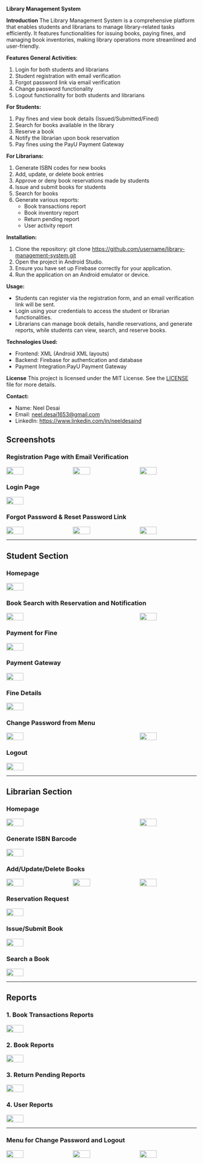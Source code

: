 **Library Management System**

**Introduction**
The Library Management System is a comprehensive platform that enables students and librarians to manage library-related tasks efficiently. It features functionalities for issuing books, paying fines, and managing book inventories, making library operations more streamlined and user-friendly.

**Features
General Activities**:
1. Login for both students and librarians
2. Student registration with email verification
3. Forgot password link via email verification
4. Change password functionality
5. Logout functionality for both students and librarians

**For Students:**
1. Pay fines and view book details (Issued/Submitted/Fined)
2. Search for books available in the library
3. Reserve a book
4. Notify the librarian upon book reservation
5. Pay fines using the PayU Payment Gateway

**For Librarians:**
1. Generate ISBN codes for new books
2. Add, update, or delete book entries
3. Approve or deny book reservations made by students
4. Issue and submit books for students
5. Search for books
6. Generate various reports:
   - Book transactions report
   - Book inventory report
   - Return pending report
   - User activity report

**Installation:**
1. Clone the repository:
   git clone https://github.com/username/library-management-system.git
2. Open the project in Android Studio.
3. Ensure you have set up Firebase correctly for your application.
4. Run the application on an Android emulator or device.

**Usage:**
- Students can register via the registration form, and an email verification link will be sent.
- Login using your credentials to access the student or librarian functionalities.
- Librarians can manage book details, handle reservations, and generate reports, while students can view, search, and reserve books.

**Technologies Used:**
- Frontend: XML (Android XML layouts)
- Backend: Firebase for authentication and database
- Payment Integration:PayU Payment Gateway

**License**
This project is licensed under the MIT License. See the [LICENSE](https://github.com/neeldesaind/Library-Management-Application/blob/master/LICENSE) file for more details.


**Contact:**
- Name: Neel Desai
- Email: neel.desai1653@gmail.com
- LinkedIn: https://www.linkedin.com/in/neeldesaind


## **Screenshots**

### **Registration Page with Email Verification**
<div style="display: flex; justify-content: space-between;">
  <img src="https://github.com/user-attachments/assets/5dc9cf18-a0a4-478b-9c8b-095ef04d8b6b" width="30%" />
  <img src="https://github.com/user-attachments/assets/d66467b0-e538-4507-9e33-2daf92792482" width="30%" />
  <img src="https://github.com/user-attachments/assets/bcea9a4a-fb15-4a60-aa37-274e2ccb8b3c" width="30%" />
</div>

### **Login Page**
<div style="display: flex; justify-content: space-between;">
  <img src="https://github.com/user-attachments/assets/f97dac80-ef5d-4a28-9e7d-237f0262a4ad" width="30%" />
</div>

### **Forgot Password & Reset Password Link**
<div style="display: flex; justify-content: space-between;">
  <img src="https://github.com/user-attachments/assets/d6733ef9-64fc-4014-9238-2f9dda6773b9" width="30%" />
  <img src="https://github.com/user-attachments/assets/86e2db30-f15d-4c7b-9976-d8bdf6d77cdd" width="30%" />
  <img src="https://github.com/user-attachments/assets/752921d0-b4ef-4765-88a8-3b5003f7d8fd" width="30%" />
</div>

---

## **Student Section**

### **Homepage**
<div style="display: flex; justify-content: space-between;">
  <img src="https://github.com/user-attachments/assets/80eb5b08-39e7-4aab-82f9-065253c4d7b1" width="30%" />
</div>

### **Book Search with Reservation and Notification**
<div style="display: flex; justify-content: space-between;">
  <img src="https://github.com/user-attachments/assets/be90dc70-f164-46da-b45d-691890ac6b0f" width="30%" />
  <img src="https://github.com/user-attachments/assets/1d815edc-e38a-4053-ab93-e9f68e35612f" width="30%" />
</div>

### **Payment for Fine**
<div style="display: flex; justify-content: space-between;">
  <img src="https://github.com/user-attachments/assets/3b41b356-37a9-4ac3-8fa5-8d75a7c8cd10" width="30%" />
</div>

### **Payment Gateway**
<div style="display: flex; justify-content: space-between;">
  <img src="https://github.com/user-attachments/assets/aa7dfb67-70da-4e15-9d10-eda5f0f43b8a" width="30%" />
</div>

### **Fine Details**
<div style="display: flex; justify-content: space-between;">
  <img src="https://github.com/user-attachments/assets/8db6eadb-aa45-4cc5-80c4-cbe9d7c20919" width="30%" />
</div>

### **Change Password from Menu**
<div style="display: flex; justify-content: space-between;">
  <img src="https://github.com/user-attachments/assets/d486f773-744f-4d2b-8d09-b7c2f03d14c8" width="30%" />
  <img src="https://github.com/user-attachments/assets/b2c6bcf3-da6b-448b-8243-62be453765b1" width="30%" />
</div>

### **Logout**
<div style="display: flex; justify-content: space-between;">
  <img src="https://github.com/user-attachments/assets/97ca50fa-4885-4699-85d9-3100897ad81f" width="30%" />
</div>

---

## **Librarian Section**

### **Homepage**
<div style="display: flex; justify-content: space-between;">
  <img src="https://github.com/user-attachments/assets/8e50f66a-e7e6-4167-8603-50d21605517e" width="30%" />
  <img src="https://github.com/user-attachments/assets/40e8b354-ed7e-4a10-b508-25273ffd5f58" width="30%" />
</div>

### **Generate ISBN Barcode**
<div style="display: flex; justify-content: space-between;">
  <img src="https://github.com/user-attachments/assets/0c2fe9e8-ef53-4278-b38d-a68d5e016471" width="30%" />
</div>

### **Add/Update/Delete Books**
<div style="display: flex; justify-content: space-between;">
  <img src="https://github.com/user-attachments/assets/8350663e-0502-47b1-b698-9b0d6af2cd12" width="30%" />
  <img src="https://github.com/user-attachments/assets/fd4d1de9-5238-4385-97eb-3959cea45b52" width="30%" />
  <img src="https://github.com/user-attachments/assets/72bed1a0-1ae8-4d41-b233-d3a04590739f" width="30%" />
</div>

### **Reservation Request**
<div style="display: flex; justify-content: space-between;">
  <img src="https://github.com/user-attachments/assets/f4c7df65-5b32-45ed-a87e-98b28f3650b7" width="30%" />
</div>

### **Issue/Submit Book**
<div style="display: flex; justify-content: space-between;">
  <img src="https://github.com/user-attachments/assets/32b8fc94-4a06-434e-8041-fc88170a437b" width="30%" />
</div>

### **Search a Book**
<div style="display: flex; justify-content: space-between;">
  <img src="https://github.com/user-attachments/assets/e10d197a-e415-4f85-9260-fdacc7ec8247" width="30%" />
</div>

---

## **Reports**

### **1. Book Transactions Reports**
<div style="display: flex; justify-content: space-between;">
  <img src="https://github.com/user-attachments/assets/440be72d-a8b7-4dd8-ac9c-697ef8ecefef" width="30%" />
</div>

### **2. Book Reports**
<div style="display: flex; justify-content: space-between;">
  <img src="https://github.com/user-attachments/assets/44216c79-8925-4a41-96a9-7de7c7d9521c" width="30%" />
</div>

### **3. Return Pending Reports**
<div style="display: flex; justify-content: space-between;">
  <img src="https://github.com/user-attachments/assets/1de162e8-9876-4a9b-b24e-21ccb610f48c" width="30%" />
</div>

### **4. User Reports**
<div style="display: flex; justify-content: space-between;">
  <img src="https://github.com/user-attachments/assets/1a9d9e16-8592-49ee-a5c4-2a60cfabee33" width="30%" />
</div>

---

### **Menu for Change Password and Logout**
<div style="display: flex; justify-content: space-between;">
  <img src="https://github.com/user-attachments/assets/55f2f4b9-9da7-4faa-821a-5f5d75207035" width="30%" />
  <img src="https://github.com/user-attachments/assets/89ea9bf3-bcff-4aeb-bfc2-9ddb50953c7d" width="30%" />
  <img src="https://github.com/user-attachments/assets/9426b06f-4f20-4fad-9477-0b84c922eb5e" width="30%" />
</div>
